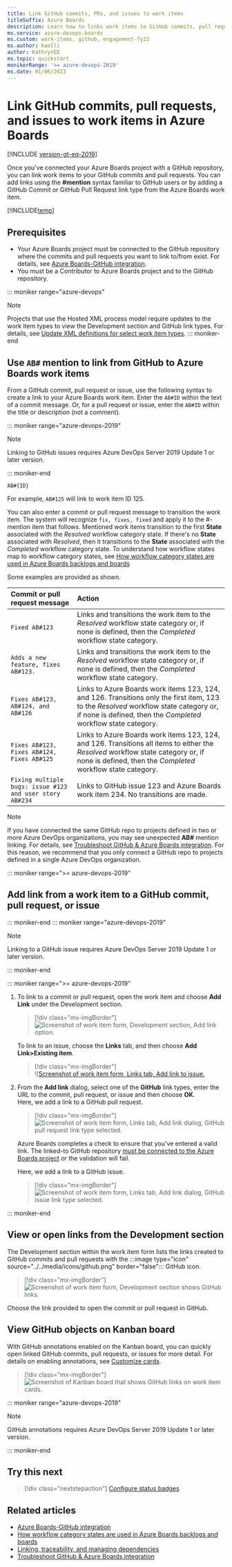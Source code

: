 ```yaml
---
title: Link GitHub commits, PRs, and issues to work items
titleSuffix: Azure Boards 
description: Learn how to links work items to GitHub commits, pull requests, and issues, and automatically transition work item states in Azure Boards.  
ms.service: azure-devops-boards 
ms.custom: work-items, github, engagement-fy23
ms.author: kaelli
author: KathrynEE
ms.topic: quickstart
monikerRange: '>= azure-devops-2019'
ms.date: 01/06/2023
---
```


# Link GitHub commits, pull requests, and issues to work items in Azure Boards

[!INCLUDE [version-gt-eq-2019](../../includes/version-gt-eq-2019.md)] 

Once you've connected your Azure Boards project with a GitHub repository, you can link work items to your GitHub commits and pull requests. You can add links using the **#mention** syntax familiar to GitHub users or by adding a GitHub Commit or GitHub Pull Request link type from the Azure Boards work item.

[!INCLUDE[temp](../includes/github-platform-support.md)]

## Prerequisites 

* Your Azure Boards project must be connected to the GitHub repository where the commits and pull requests you want to link to/from exist. For details, see [Azure Boards-GitHub integration](index.md).  
* You must be a Contributor to Azure Boards project and to the GitHub repository.  

::: moniker range="azure-devops"
> [!NOTE]   
> Projects that use the Hosted XML process model require updates to the work item types to view the Development section and GitHub link types. For details, see [Update XML definitions for select work item types](troubleshoot-github-connection.md#update-wits). 
::: moniker-end


## Use `AB#` mention to link from GitHub to Azure Boards work items 
 
From a GitHub commit, pull request or issue, use the following syntax to create a link to your Azure Boards work item. Enter the `AB#ID` within the text of a commit message. Or, for a pull request or issue, enter the `AB#ID` within the title or description (not a comment).

::: moniker range="azure-devops-2019"

> [!NOTE]   
> Linking to GitHub issues requires Azure DevOps Server 2019 Update 1 or later version. 

::: moniker-end

```
AB#{ID}
```

For example, `AB#125` will link to work item ID 125. 

You can also enter a commit or pull request message to transition the work item. The system will recognize `fix, fixes, fixed` and apply it to the #-mention item that follows. Mentioned work items transition to the first **State** associated with the *Resolved* workflow category state. If there's no **State** associated with *Resolved*, then it transitions to the **State** associated with the *Completed* workflow category state. To understand how workflow states map to workflow category states, see [How workflow category states are used in Azure Boards backlogs and boards](../work-items/workflow-and-state-categories.md) 

Some examples are provided as shown. 


| Commit or pull request message              | Action |
| :------------------------------------------ | :----------------------------------------------- |
| `Fixed AB#123`                              | Links and transitions the work item to the *Resolved* workflow state category or, if none is defined, then the *Completed* workflow state category. |
| `Adds a new feature, fixes AB#123.`         | Links and transitions the work item to  the *Resolved* workflow state category or, if none is defined, then the *Completed* workflow state category. |
| `Fixes AB#123, AB#124, and AB#126`          | Links to Azure Boards work items 123, 124, and 126. Transitions only the first item, 123 to the *Resolved* workflow state category or, if none is defined, then the *Completed* workflow state category.|
| `Fixes AB#123, Fixes AB#124, Fixes AB#125` | Links to Azure Boards work items 123, 124, and 126. Transitions all items to   either the *Resolved* workflow state category or, if none is defined, then the *Completed* workflow state category. |
| `Fixing multiple bugs: issue #123 and user story AB#234` | Links to GitHub issue 123 and Azure Boards work item 234. No transitions are made. |


> [!NOTE]   
> If you have connected the same GitHub repo to projects defined in two or more Azure DevOps organizations, you may see unexpected **AB#** mention linking. For details, see [Troubleshoot GitHub & Azure Boards integration](troubleshoot-github-connection.md). For this reason, we recommend that you only connect a GitHub repo to projects defined in a single Azure DevOps organization. 


<a id="link-existing"> </a> 


::: moniker range=">= azure-devops-2019"

## Add link from a work item to a GitHub commit, pull request, or issue

::: moniker-end
::: moniker range="azure-devops-2019"

> [!NOTE]   
> Linking to a GitHub issue requires Azure DevOps Server 2019 Update 1 or later version. 

::: moniker-end

::: moniker range=">= azure-devops-2019"

1. To link to a commit or pull request, open the work item and choose <strong>Add Link</strong> under the Development section. 

	> [!div class="mx-imgBorder"]  
	> ![Screenshot of work item form, Development section, Add link option.](media/link/add-link-development-github.png) 

	To link to an issue, choose the <strong>Links</strong> tab, and then choose <strong>Add Link>Existing item</strong>. 

	> [!div class="mx-imgBorder"]  
	> ![[Screenshot of work item form, Links tab, Add link to issue.](media/link/add-link-from-links-tab.png) 

1. From the **Add link** dialog, select one of the **GitHub** link types, enter the URL to the commit, pull request, or issue and then choose **OK**.  
	Here, we add a link to a GitHub pull request. 

	> [!div class="mx-imgBorder"]  
	> ![Screenshot of work item form, Links tab, Add link dialog, GitHub pull request link type selected.](media/link/link-from-azb-gh-pull-requests.png)  

	Azure Boards completes a check to ensure that you've entered a valid link. The linked-to GitHub repository [must be connected to the Azure Boards project](connect-to-github.md) or the validation will fail.

	Here, we add a link to a GitHub issue. 

	> [!div class="mx-imgBorder"]  
	> ![Screenshot of work item form, Links tab, Add link dialog, GitHub issue link type selected.](media/link/add-link-github-issue-set.png)  

::: moniker-end


## View or open links from the Development section

The Development section within the work item form lists the links created to GitHub commits and pull requests with the :::image type="icon" source="../../media/icons/github.png" border="false"::: GitHub icon. 

> [!div class="mx-imgBorder"]  
> ![Screenshot of work item form, Development section shows GitHub links.](media/link/git-hub-development-links.png)  

Choose the link provided to open the commit or pull request in GitHub. 


## View GitHub objects on Kanban board

With GitHub annotations enabled on the Kanban board, you can quickly open linked GitHub commits, pull requests, or issues for more detail. For details on enabling annotations, see [Customize cards](../boards/customize-cards.md).

> [!div class="mx-imgBorder"]  
> ![Screenshot of Kanban board that shows GitHub links on work item cards.](media/link/board-view-github-links.png)  



::: moniker range="azure-devops-2019"

> [!NOTE]   
> GitHub annotations requires Azure DevOps Server 2019 Update 1 or later version. 

::: moniker-end

## Try this next

> [!div class="nextstepaction"]
> [Configure status badges](configure-status-badges.md)

## Related articles

- [Azure Boards-GitHub integration](index.md)
- [How workflow category states are used in Azure Boards backlogs and boards](../work-items/workflow-and-state-categories.md)
- [Linking, traceability, and managing dependencies](../queries/link-work-items-support-traceability.md)
- [Troubleshoot GitHub & Azure Boards integration](troubleshoot-github-connection.md)

